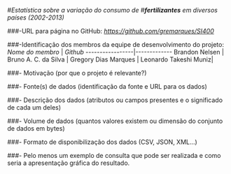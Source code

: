 #_Estatística sobre a variação do consumo de_
#_**fertilizantes** em diversos países (2002-2013)_

###-URL para página no GitHub: _https://github.com/gremarques/SI400_

###-Identificação dos membros da equipe de desenvolvimento do projeto:
_Nome do membro_ | _Github_ 
-----------------|-------------
Brandon Nelsen        |
Bruno A. C. da Silva  |
Gregory Dias Marques  |
Leonardo Takeshi Muniz|

###- Motivação (por que o projeto é relevante?)

###- Fonte(s) de dados (identificação da fonte e URL para os dados)

###- Descrição dos dados (atributos ou campos presentes e o significado de cada um deles)

###- Volume de dados (quantos valores existem ou dimensão do conjunto de dados em bytes)

###- Formato de disponibilização dos dados (CSV, JSON, XML...)

###- Pelo menos um exemplo de consulta que pode ser realizada e como seria a apresentação gráfica do resultado.

